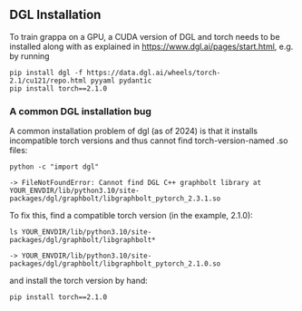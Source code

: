 ## DGL Installation

To train grappa on a GPU, a CUDA version of DGL and torch needs to be installed along with as explained in https://www.dgl.ai/pages/start.html, e.g. by running
```
pip install dgl -f https://data.dgl.ai/wheels/torch-2.1/cu121/repo.html pyyaml pydantic
pip install torch==2.1.0
```

### A common DGL installation bug

A common installation problem of dgl (as of 2024) is that it installs incompatible torch versions and thus cannot find torch-version-named .so files:
```
python -c "import dgl"

-> FileNotFoundError: Cannot find DGL C++ graphbolt library at YOUR_ENVDIR/lib/python3.10/site-packages/dgl/graphbolt/libgraphbolt_pytorch_2.3.1.so
```

To fix this, find a compatible torch version (in the example, 2.1.0):

```
ls YOUR_ENVDIR/lib/python3.10/site-packages/dgl/graphbolt/libgraphbolt*

-> YOUR_ENVDIR/lib/python3.10/site-packages/dgl/graphbolt/libgraphbolt_pytorch_2.1.0.so
```

and install the torch version by hand:
```
pip install torch==2.1.0
```